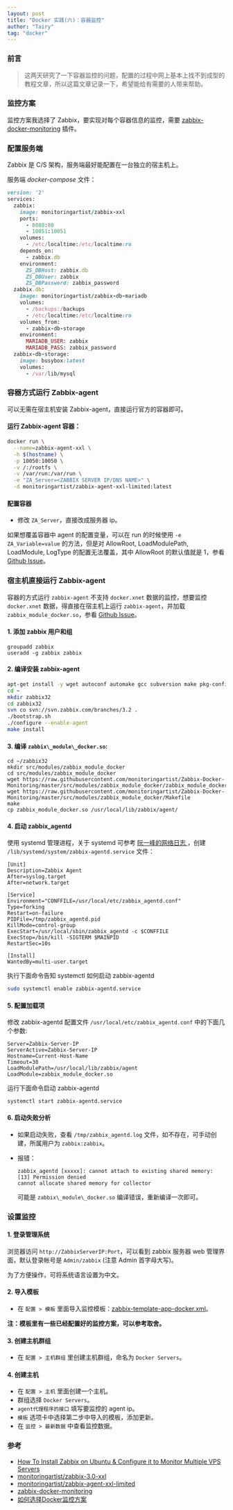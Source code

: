 ```yaml
---
layout: post
title: "Docker 实践(六)：容器监控"
author: "Tairy"
tag: "docker"
---
```


### 前言

> 这两天研究了一下容器监控的问题，配置的过程中网上基本上找不到成型的教程文章，所以这篇文章记录一下，希望能给有需要的人带来帮助。

### 监控方案

监控方案我选择了 Zabbix，要实现对每个容器信息的监控，需要 [zabbix-docker-monitoring](https://github.com/monitoringartist/zabbix-docker-monitoring) 插件。

### 配置服务端

Zabbix 是 C/S 架构，服务端最好能配置在一台独立的宿主机上。

服务端 *docker-compose* 文件：

```ruby
version: '2'
services:
  zabbix:
    image: monitoringartist/zabbix-xxl
    ports:
      - 8080:80
      - 10051:10051
    volumes:
      - /etc/localtime:/etc/localtime:ro
    depends_on:
      - zabbix.db
    environment:
      ZS_DBHost: zabbix.db
      ZS_DBUser: zabbix
      ZS_DBPassword: zabbix_password
  zabbix.db:
    image: monitoringartist/zabbix-db-mariadb
    volumes:
      - /backups:/backups
      - /etc/localtime:/etc/localtime:ro
    volumes_from:
      - zabbix-db-storage
    environment:
      MARIADB_USER: zabbix
      MARIADB_PASS: zabbix_password
  zabbix-db-storage:
    image: busybox:latest
    volumes:
      - /var/lib/mysql
```

### 容器方式运行 Zabbix-agent

可以无需在宿主机安装 Zabbix-agent，直接运行官方的容器即可。

#### 运行 Zabbix-agent 容器：

```bash
docker run \
  --name=zabbix-agent-xxl \
  -h $(hostname) \
  -p 10050:10050 \
  -v /:/rootfs \
  -v /var/run:/var/run \
  -e "ZA_Server=<ZABBIX SERVER IP/DNS NAME>" \
  -d monitoringartist/zabbix-agent-xxl-limited:latest
```

#### 配置容器

- 修改 `ZA_Server`，直接改成服务器 ip。

如果想覆盖容器中 agent 的配置变量，可以在 run 的时候使用 `-e ZA_Variable=value` 的方法，但是对 AllowRoot, LoadModulePath, LoadModule, LogType 的配置无法覆盖，其中 AllowRoot 的默认值就是 1，参看 [Github Issue](https://github.com/monitoringartist/zabbix-agent-xxl/issues/17)。

### 宿主机直接运行 Zabbix-agent

容器的方式运行 `zabbix-agent` 不支持 `docker.xnet` 数据的监控，想要监控 `docker.xnet` 数据，得直接在宿主机上运行 `zabbix-agent`，并加载 `zabbix_module_docker.so`，参看 [Github Issue](https://github.com/monitoringartist/zabbix-agent-xxl/issues/17)。

#### 1. 添加 zabbix 用户和组

```
groupadd zabbix
useradd -g zabbix zabbix
```

#### 2. 编译安装 zabbix-agent

```bash
apt-get install -y wget autoconf automake gcc subversion make pkg-config
cd ~
mkdir zabbix32
cd zabbix32
svn co svn://svn.zabbix.com/branches/3.2 .
./bootstrap.sh
./configure --enable-agent
make install
```

#### 3. 编译 `zabbix\_module\_docker.so`:

```
cd ~/zabbix32
mkdir src/modules/zabbix_module_docker
cd src/modules/zabbix_module_docker
wget https://raw.githubusercontent.com/monitoringartist/Zabbix-Docker-Monitoring/master/src/modules/zabbix_module_docker/zabbix_module_docker.c
wget https://raw.githubusercontent.com/monitoringartist/Zabbix-Docker-Monitoring/master/src/modules/zabbix_module_docker/Makefile
make
cp zabbix_module_docker.so /usr/local/lib/zabbix/agent/
```

#### 4. 启动 zabbix_agentd

使用 systemd 管理进程，关于 systemd 可参考 [阮一峰的网络日志 ](http://www.ruanyifeng.com/blog/2016/03/systemd-tutorial-commands.html)，创建 `/lib/systemd/system/zabbix-agentd.service` 文件：

```
[Unit]
Description=Zabbix Agent
After=syslog.target
After=network.target

[Service]
Environment="CONFFILE=/usr/local/etc/zabbix_agentd.conf"
Type=forking
Restart=on-failure
PIDFile=/tmp/zabbix_agentd.pid
KillMode=control-group
ExecStart=/usr/local/sbin/zabbix_agentd -c $CONFFILE
ExecStop=/bin/kill -SIGTERM $MAINPID
RestartSec=10s

[Install]
WantedBy=multi-user.target
```

执行下面命令告知 systemctl 如何启动 zabbix-agentd

```bash
sudo systemctl enable zabbix-agentd.service
```

#### 5. 配置加载项

修改 zabbix-agentd 配置文件 `/usr/local/etc/zabbix_agentd.conf` 中的下面几个参数:

```
Server=Zabbix-Server-IP
ServerActive=Zabbix-Server-IP
Hostname=Current-Host-Name
Timeout=30
LoadModulePath=/usr/local/lib/zabbix/agent
LoadModule=zabbix_module_docker.so
```

运行下面命令启动 zabbix-agentd

```
systemctl start zabbix-agentd.service
```
#### 6. 启动失败分析

- 如果启动失败，查看 `/tmp/zabbix_agentd.log` 文件，如不存在，可手动创建，所属用户为 `zabbix:zabbix`。

- 报错：

	```
	zabbix_agentd [xxxxx]: cannot attach to existing shared memory: [13] Permission denied
	cannot allocate shared memory for collector
	```
	可能是 `zabbix\_module\_docker.so` 编译错误，重新编译一次即可。

### 设置监控

#### 1. 登录管理系统

浏览器访问 `http://ZabbixServerIP:Port`，可以看到 zabbix 服务器 web 管理界面，默认登录帐号是 `Admin/zabbix` (注意 Admin 首字母大写)。

为了方便操作，可将系统语言设置为中文。

#### 2. 导入模板

- 在 `配置 > 模板` 里面导入监控模板：[zabbix-template-app-docker.xml](https://github.com/monitoringartist/grafana-zabbix-dashboards/blob/master/overview-docker/zabbix-template-app-docker.xml)。

**注：模板里有一些已经配置好的监控方案，可以参考取舍。**

#### 3. 创建主机群组

- 在 `配置 > 主机群组` 里创建主机群组，命名为 `Docker Servers`。

#### 4. 创建主机

- 在 `配置 > 主机` 里面创建一个主机。
- 群组选择 `Docker Servers`。
- `agent代理程序的接口` 填写要监控的 agent ip。
- `模板` 选项卡中选择第二步中导入的模板，添加更新。
- 在  `监控 > 最新数据` 中查看监控数据。

### 参考

- [How To Install Zabbix on Ubuntu & Configure it to Monitor Multiple VPS Servers](https://www.digitalocean.com/community/tutorials/how-to-install-zabbix-on-ubuntu-configure-it-to-monitor-multiple-vps-servers)
- [monitoringartist/zabbix-3.0-xxl](https://hub.docker.com/r/monitoringartist/zabbix-3.0-xxl/)
- [monitoringartist/zabbix-agent-xxl-limited](https://hub.docker.com/r/monitoringartist/zabbix-agent-xxl-limited/)
- [zabbix-docker-monitoring](https://github.com/monitoringartist/zabbix-docker-monitoring)
- [如何选择Docker监控方案](http://liubin.org/blog/2016/04/24/how-to-choose-a-docker-monitor-solution/)
